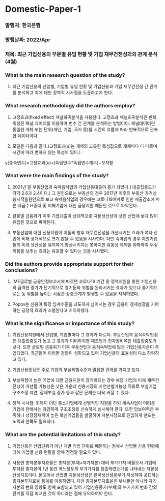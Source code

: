 # Domestic-Paper-1
### 발행처: 한국은행
### 발행날짜: 2022/Apr
### 제목: 최근 기업신용의 부문별 유입 현황 및 기업 재무건전성과의 관계 분석(4월)

### What is the main research question of the study?
   
1) 최근 기업신용의 산업별, 기업별 유입 현황 및 기업신용과 기업 재무건전성 간 관계를 분석하고 이에 대한 정책적 시사점을 도출하고자 한다.
   
### What research methodology did the authors employ?
   
1) 고정효과(fixed effect) 패널회귀분석을 사용한다.
고정효과 패널회귀분석은 반복 측정된 패널 데이터를 이용하여 변수 간 관계를 분석하는 방법이다. 패널데이터란 동일한 개체 또는 단위(개인, 기업, 국가 등)를 시간의 흐름에 
따라 반복적으로 관측한 데이터이다.
   
2) 모델은 다음과 같다.(고정효과(u)는 개체의 고유한 특성값으로 개체마다 다 다르며 시간에 따라 변하지 않는 특성이 있다.)

y(종속변수)=고정효과(u)+(독립변수*독립변수계수)+오차항
   
### What were the main findings of the study?

1) 2021년 말 부동산업과 숙박음식업의 기업신용대출이 증가 되었다.( 대출집중도가 각각 2.6과 2.4이다.) 그 원인으로는 부동산의 경우 2017년 이후의 부동산 가격상승시작을원인으로 보고 숙박음식업의 경우에는 코로나19여파로 인한 매출감소에 따른 자금수요증대 및 피해기업에 대한 금융지원 때문인 것으로 파악된다.

2) 글로벌 금융위기 이후 기업대출이 상대적으로 자본생산성이 낮은 산업에 보다 많이 유입된 것으로 파악된다.

3) 부동산업에 대한 신용지원이 이들의 향후 재무건전성을 개선시키는 효과가 여타 산업에 비해 상대적으로 크기 않을 수 있음을 시사한다. 다만 숙박업의 경우 지원기업들의 미래 생산성을 유의하게 향상시키지는 못하지만 유동성 제약을 완화하여 부실위험을 낮추는 효과는 유효할 수 있다는 것을 시사했다.

### Did the authors provide appropriate support for their conclusions?

1) IMF글로벌 금융안정보고서에 따르면 코로나19 기간 중 정책지원을 통한 기업신용의 급격한 증가가 단기적으로 경기둔화 위험을 완화시키는 효과가 있으나 중기적으로는 동 위험을 높이는 시점간 상충관계가 발생할 수 있음을 지적하였다.

2) Popov는 신용이 특정 임계수준을 과도하게 넘어서는 경우 금융이 경제성장을 기여하는 긍정적 효과가 소멸된다고 지적하였다. 


### What is the significance or importance of this study?

1) 기업신용지원에서 산업별, 기업별마다 그 효과가 다르다. 부동산업과 음식숙박업점은 대출집중도가 높고 그 효과가 미비하지만 제조업과 전자장비쪽은 대출집중도가 낮다. 또한 글로벌 금융위기 이후 부동산업과 음식숙박업에 많은 기업신용자금이 투입되었다. 최근들어 이러한 경향이 심화되고 있어 기업신용의 효율성이 다소 하락하고 있다.

2) 기업신용증감은 주로 기업의 부실위험수준과 밀접한 관계를 가지고 있다.

3) 부실위험이 높은 기업에 대한 금융지원이 장기화되는 경우 해당 기업의 미래 재무건전성이 개선될 가능성은 낮은 가운데 신용시장의 자연선별가능성 약화로 부실기업 구조조정 지연, 잠재부실 증가 등과 같은 문제는 더욱 커질 수 있다.

4) 정책 시사점: 회복이 더딘 중소기업에게 선별적인 지원을 하되 계속사업이 어려운 기업에 한해서는 과감하게 구조조정을 신속하게 실시해야 한다. 또한 담보여력은 부족하나 성장잠재력이 높은 혁신기업들을 발굴하여 자본시장으로 진입하게 만드는 노력과 안목도 필요하다.

### What are the potential limitations of this study?

1) 기업신용은 산업단위가 아닌 개별 기업 단위로 배분되는 점에서 산업별 신용 현황에 더해 기업별 신용 현황을 함께 점검할 필요가 있다.

2) 사용한 총자본투자효율은 총자본(부채+자기자본) 대비 부가가치 비율오서 기업에 투자된 총자본이 1년 동안 어느정도의 부가가치를 창출하였는가를 나타내는 자본생산성지표이다. 본고에서 산업별 자본생산성은 한국생산성본부가 작성하여 공표하는 총자본투자효율 통계를 이용하였다. 다만 총자본투자효율은 부채뿐만 아니라 자기자본의 변화 영향도 함꼐 포함되고 있어 기업신용증가(부채)와 부가가치 변화 간의 관계를 직접 비교한 것이 아니라는 점에 유의하여야 한다.
